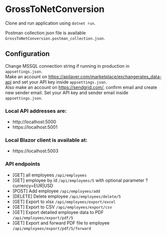 # GrossToNetConversion

Clone and run application using `dotnet run`.

Postman collection json file is available `GrossToNetConversion.postman_collection.json`.

## Configuration

Change MSSQL connection string if running in production in `appsettings.json`.  
Make an account on https://apilayer.com/marketplace/exchangerates_data-api and set your API key inside `appsettings.json`.  
Also make an account on https://sendgrid.com/, confirm email and create new sender email. Set your API key and sender email inside `appsettings.json`.  

### Local API addresses are:

* http://localhost:5000
* https://localhost:5001

### Local Blazor client is available at:

* https://localhost:5003

### API endpoints

* [GET] all employees `/api/employees`
* [GET] employee by id `/api/employees/5` with optional parameter ?currency=EUR|USD
* [POST] Add employee `/api/employees/add`
* [DELETE] Delete employee `/api/employees/delete/5`
* [GET] Export to xlsx `/api/employees/export/excel`
* [GET] Export to CSV `/api/employees/export/csv`
* [GET] Export detailed employee data to PDF `/api/employees/export/pdf/5`
* [GET] Export and forward PDF file to employee `/api/employees/export/pdf/5/forward`